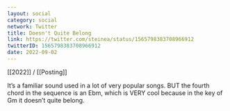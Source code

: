 ```yaml
---
layout: social
category: social
network: Twitter
title: Doesn't Quite Belong
link: https://twitter.com/steinea/status/1565798383708966912
twitterID: 1565798383708966912
date: 2022-09-02
---
```


[[2022]] / [[Posting]]

It’s a familiar sound used in a lot of very popular songs. BUT the fourth chord in the sequence is an Ebm, which is VERY cool because in the key of Gm it doesn’t quite belong.
